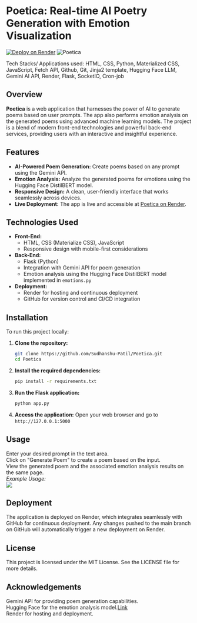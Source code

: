 # Poetica: Real-time AI Poetry Generation with Emotion Visualization

[![Deploy on Render](https://img.shields.io/badge/Deployed%20on-Render-blue.svg)](https://poetica-ujed.onrender.com/)
![Poetica](https://github.com/user-attachments/assets/2a40e0cd-36aa-47a2-a0a6-832d61991a4f)

Tech Stacks/ Applications used: HTML, CSS, Python, Materialized CSS, JavaScript, Fetch API, Github, Git, Jinja2 template, Hugging Face LLM, Gemini AI API, Render, Flask, SocketIO, Cron-job
## Overview

**Poetica** is a web application that harnesses the power of AI to generate poems based on user prompts. The app also performs emotion analysis on the generated poems using advanced machine learning models. The project is a blend of modern front-end technologies and powerful back-end services, providing users with an interactive and insightful experience.

## Features

- **AI-Powered Poem Generation:** Create poems based on any prompt using the Gemini API.
- **Emotion Analysis:** Analyze the generated poems for emotions using the Hugging Face DistilBERT model.
- **Responsive Design:** A clean, user-friendly interface that works seamlessly across devices.
- **Live Deployment:** The app is live and accessible at [Poetica on Render](https://poetica-ujed.onrender.com/).

## Technologies Used

- **Front-End:**
  - HTML, CSS (Materialize CSS), JavaScript
  - Responsive design with mobile-first considerations
- **Back-End:**
  - Flask (Python)
  - Integration with Gemini API for poem generation
  - Emotion analysis using the Hugging Face DistilBERT model implemented in `emotions.py`
- **Deployment:**
  - Render for hosting and continuous deployment
  - GitHub for version control and CI/CD integration

## Installation

To run this project locally:

1. **Clone the repository:**
   ```bash
   git clone https://github.com/Sudhanshu-Patil/Poetica.git
   cd Poetica
2. **Install the required dependencies:**
   ```bash
   pip install -r requirements.txt
3. **Run the Flask application:**
   ```bash
   python app.py
4. **Access the application:** Open your web browser and go to ` http://127.0.0.1:5000 `

## Usage
Enter your desired prompt in the text area.<br>
Click on "Generate Poem" to create a poem based on the input.<br>
View the generated poem and the associated emotion analysis results on the same page.<br>
*Example Usage:*<br>
<img src="https://github.com/Sudhanshu-Patil/Poetica/blob/main/poetica_gif.gif" align='centre'>
## Deployment
The application is deployed on Render, which integrates seamlessly with GitHub for continuous deployment. Any changes pushed to the main branch on GitHub will automatically trigger a new deployment on Render.

## License
This project is licensed under the MIT License. See the LICENSE file for more details.

## Acknowledgements
Gemini API for providing poem generation capabilities.<br>
Hugging Face for the emotion analysis model.[Link](https://huggingface.co/bhadresh-savani/distilbert-base-uncased-emotion)<br>
Render for hosting and deployment.
